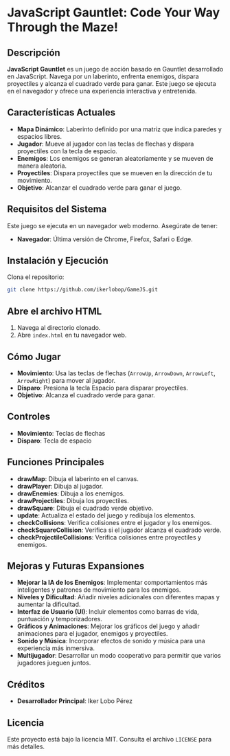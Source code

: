 # JavaScript Gauntlet: Code Your Way Through the Maze!

## Descripción

**JavaScript Gauntlet** es un juego de acción basado en Gauntlet desarrollado en JavaScript. Navega por un laberinto, enfrenta enemigos, dispara proyectiles y alcanza el cuadrado verde para ganar. Este juego se ejecuta en el navegador y ofrece una experiencia interactiva y entretenida.

## Características Actuales

- **Mapa Dinámico**: Laberinto definido por una matriz que indica paredes y espacios libres.
- **Jugador**: Mueve al jugador con las teclas de flechas y dispara proyectiles con la tecla de espacio.
- **Enemigos**: Los enemigos se generan aleatoriamente y se mueven de manera aleatoria.
- **Proyectiles**: Dispara proyectiles que se mueven en la dirección de tu movimiento.
- **Objetivo**: Alcanzar el cuadrado verde para ganar el juego.

## Requisitos del Sistema

Este juego se ejecuta en un navegador web moderno. Asegúrate de tener:

- **Navegador**: Última versión de Chrome, Firefox, Safari o Edge.


## Instalación y Ejecución

Clona el repositorio:

```bash
git clone https://github.com/ikerlobop/GameJS.git
```
## Abre el archivo HTML

1. Navega al directorio clonado.
2. Abre `index.html` en tu navegador web.

## Cómo Jugar

- **Movimiento**: Usa las teclas de flechas (`ArrowUp`, `ArrowDown`, `ArrowLeft`, `ArrowRight`) para mover al jugador.
- **Disparo**: Presiona la tecla Espacio para disparar proyectiles.
- **Objetivo**: Alcanza el cuadrado verde para ganar.

## Controles

- **Movimiento**: Teclas de flechas
- **Disparo**: Tecla de espacio

## Funciones Principales

- **drawMap**: Dibuja el laberinto en el canvas.
- **drawPlayer**: Dibuja al jugador.
- **drawEnemies**: Dibuja a los enemigos.
- **drawProjectiles**: Dibuja los proyectiles.
- **drawSquare**: Dibuja el cuadrado verde objetivo.
- **update**: Actualiza el estado del juego y redibuja los elementos.
- **checkCollisions**: Verifica colisiones entre el jugador y los enemigos.
- **checkSquareCollision**: Verifica si el jugador alcanza el cuadrado verde.
- **checkProjectileCollisions**: Verifica colisiones entre proyectiles y enemigos.

## Mejoras y Futuras Expansiones

- **Mejorar la IA de los Enemigos**: Implementar comportamientos más inteligentes y patrones de movimiento para los enemigos.
- **Niveles y Dificultad**: Añadir niveles adicionales con diferentes mapas y aumentar la dificultad.
- **Interfaz de Usuario (UI)**: Incluir elementos como barras de vida, puntuación y temporizadores.
- **Gráficos y Animaciones**: Mejorar los gráficos del juego y añadir animaciones para el jugador, enemigos y proyectiles.
- **Sonido y Música**: Incorporar efectos de sonido y música para una experiencia más inmersiva.
- **Multijugador**: Desarrollar un modo cooperativo para permitir que varios jugadores jueguen juntos.

## Créditos

- **Desarrollador Principal**: Iker Lobo Pérez

## Licencia

Este proyecto está bajo la licencia MIT. Consulta el archivo `LICENSE` para más detalles.
